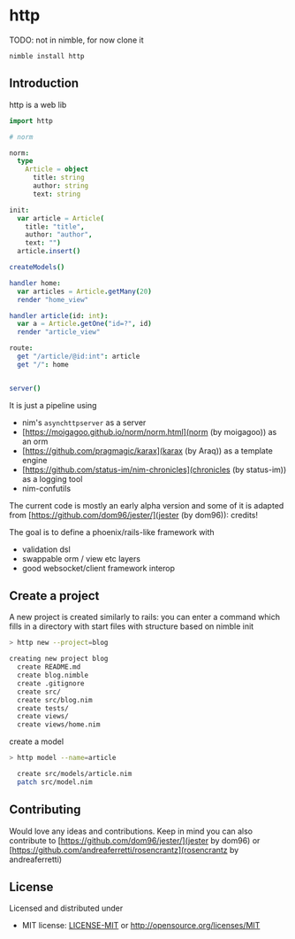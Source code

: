 http
==============

TODO: not in nimble, for now clone it

```
nimble install http
```


## Introduction

http is a web lib

``` nim
import http

# norm

norm:
  type
    Article = object
      title: string
      author: string
      text: string

init:
  var article = Article(
    title: "title",
    author: "author",
    text: "")
  article.insert()

createModels()

handler home:
  var articles = Article.getMany(20)
  render "home_view"

handler article(id: int):
  var a = Article.getOne("id=?", id)
  render "article_view"

route:
  get "/article/@id:int": article
  get "/": home


server()
```

It is just a pipeline using

* nim's `asynchttpserver` as a server
* [https://moigagoo.github.io/norm/norm.html](norm (by moigagoo)) as an orm
* [https://github.com/pragmagic/karax](karax (by Araq)) as a template engine
* [https://github.com/status-im/nim-chronicles](chronicles (by status-im)) as a logging tool
* nim-confutils

The current code is mostly an early alpha version and some of it is adapted from [https://github.com/dom96/jester/](jester (by dom96)): credits!

The goal is to define a phoenix/rails-like framework with

* validation dsl
* swappable orm / view etc layers
* good websocket/client framework interop

## Create a project

A new project is created similarly to rails: you can enter a command which fills in a directory with start files with structure based on nimble init

```bash
> http new --project=blog

creating new project blog
  create README.md
  create blog.nimble
  create .gitignore
  create src/
  create src/blog.nim
  create tests/
  create views/
  create views/home.nim
```

create a model

```bash
> http model --name=article

  create src/models/article.nim
  patch src/model.nim
```

## Contributing


Would love any ideas and contributions. Keep in mind you can also contribute to [https://github.com/dom96/jester/](jester by dom96) or [https://github.com/andreaferretti/rosencrantz](rosencrantz by andreaferretti)

## License

Licensed and distributed under
* MIT license: [LICENSE-MIT](LICENSE-MIT) or http://opensource.org/licenses/MIT

